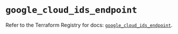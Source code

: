 # `google_cloud_ids_endpoint`

Refer to the Terraform Registry for docs: [`google_cloud_ids_endpoint`](https://registry.terraform.io/providers/hashicorp/google/6.21.0/docs/resources/cloud_ids_endpoint).
